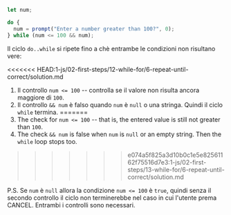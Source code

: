 
```js run demo
let num;

do {
  num = prompt("Enter a number greater than 100?", 0);
} while (num <= 100 && num);
```

Il ciclo `do..while` si ripete fino a chè entrambe le condizioni non risultano vere:

<<<<<<< HEAD:1-js/02-first-steps/12-while-for/6-repeat-until-correct/solution.md
1. Il controllo `num <= 100` -- controlla se il valore non risulta ancora maggiore di `100`.
2. Il controllo `&& num` è falso quando `num` è `null` o una stringa. Quindi il ciclo `while` termina.
=======
1. The check for `num <= 100` -- that is, the entered value is still not greater than `100`.
2. The check `&& num` is false when `num` is `null` or an empty string. Then the `while` loop stops too.
>>>>>>> e074a5f825a3d10b0c1e5e82561162f75516d7e3:1-js/02-first-steps/13-while-for/6-repeat-until-correct/solution.md

P.S. Se `num` è `null` allora la condizione `num <= 100` è `true`, quindi senza il secondo controllo il ciclo non terminerebbe nel caso in cui l'utente prema CANCEL. Entrambi i controlli sono necessari.
